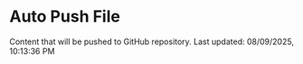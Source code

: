 # Auto Push File

Content that will be pushed to GitHub repository.
Last updated: 08/09/2025, 10:13:36 PM